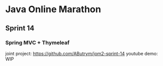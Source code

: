 # Java Online Marathon
## Sprint 14
### Spring MVC + Thymeleaf

joint project: https://github.com/AButrym/jom2-sprint-14
youtube demo: WIP
